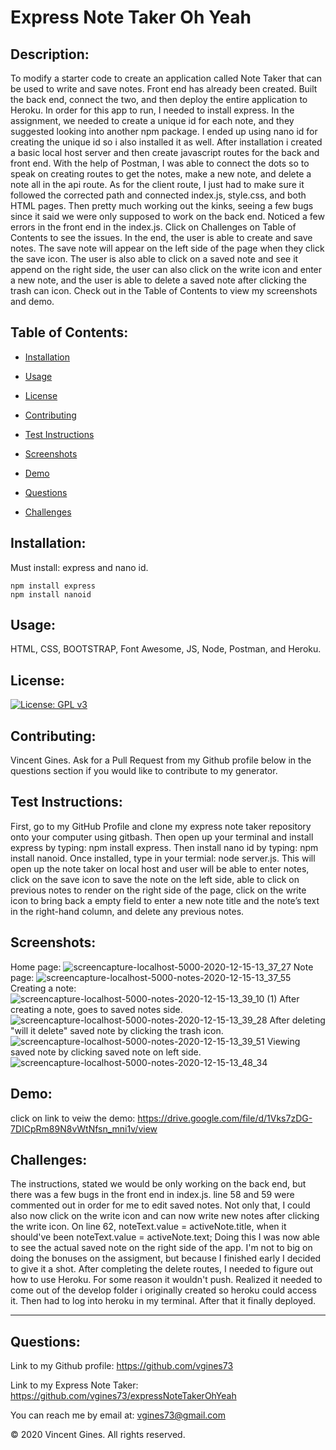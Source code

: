 # Express Note Taker Oh Yeah

## Description:

To modify a starter code to create an application called Note Taker that can be used to write and save notes. Front end has already been created. Built the back end, connect the two, and then deploy the entire application to Heroku. In order for this app to run, I needed to install express. In the assignment, we needed to create a unique id for each note, and they suggested looking into another npm package. I ended up using nano id for creating the unique id so i also installed it as well.  After installation i created a basic local host server and then create javascript routes for the back and front end. With the help of Postman, I was able to connect the dots so to speak on creating routes to get the notes, make a new note, and delete a note all in the api route. As for the client route, I just had to make sure it followed the corrected path and connected index.js, style.css, and both HTML pages. Then pretty much working out the kinks, seeing a few bugs since it said we were only supposed to work on the back end. Noticed a few errors in the front end in the index.js. Click on Challenges on Table of Contents to see the issues. In the end, the user is able to create and save notes. The save note will appear on the left side of the page when they click the save icon. The user is also able to click on a saved note and see it append on the right side, the user can also click on the write icon and enter a new note, and the user is able to delete a saved note after clicking the trash can icon. Check out in the Table of Contents to view my screenshots and demo.

## Table of Contents:

  * [Installation](#Installation)

  * [Usage](#Usage)

  * [License](#License)

  * [Contributing](#Contributing) 

  * [Test Instructions](#Test-Instructions)

  * [Screenshots](#Screenshots)

  * [Demo](#Demo)

  * [Questions](#Questions)

  * [Challenges](#Challenges)

## Installation:
Must install: express and nano id.

    npm install express
    npm install nanoid

## Usage:
HTML, CSS, BOOTSTRAP, Font Awesome, JS, Node, Postman, and Heroku.

## License:
[![License: GPL v3](https://img.shields.io/badge/License-GPLv3-blue.svg)](https://www.gnu.org/licenses/gpl-3.0)

## Contributing:
Vincent Gines. Ask for a Pull Request from my Github profile below in the questions section if you would like to contribute to my generator.

## Test Instructions:
First, go to my GitHub Profile and clone my express note taker repository onto your computer using gitbash. Then open up your terminal and install express by typing: npm install express. Then install nano id by typing: npm install nanoid. Once installed, type in your termial: node server.js. This will open up the note taker on local host and user will be able to enter notes, click on the save icon to save the note on the left side, able to click on previous notes to render on the right side of the page, click on the write icon to bring back a empty field to enter a new note title and the note’s text in the right-hand column, and delete any previous notes.

## Screenshots:
Home page:
![screencapture-localhost-5000-2020-12-15-13_37_27](https://user-images.githubusercontent.com/71681031/102276409-94caa300-3edb-11eb-8b88-66a86cee8951.png)
Note page:
![screencapture-localhost-5000-notes-2020-12-15-13_37_55](https://user-images.githubusercontent.com/71681031/102276411-95633980-3edb-11eb-871e-83cc65f516cc.png)
Creating a note:
![screencapture-localhost-5000-notes-2020-12-15-13_39_10 (1)](https://user-images.githubusercontent.com/71681031/102276366-841a2d00-3edb-11eb-9be3-fe3bf626ecd7.png)
After creating a note, goes to saved notes side.
![screencapture-localhost-5000-notes-2020-12-15-13_39_28](https://user-images.githubusercontent.com/71681031/102276362-83819680-3edb-11eb-9c84-920a56f3ebfd.png)
After deleting "will it delete" saved note by clicking the trash icon.
![screencapture-localhost-5000-notes-2020-12-15-13_39_51](https://user-images.githubusercontent.com/71681031/102276356-82506980-3edb-11eb-9fce-a3e11247575d.png)
Viewing saved note by clicking saved note on left side.
![screencapture-localhost-5000-notes-2020-12-15-13_48_34](https://user-images.githubusercontent.com/71681031/102276857-4bc71e80-3edc-11eb-9668-5b01bc059982.png)


## Demo:
click on link to veiw the demo: https://drive.google.com/file/d/1Vks7zDG-7DICpRm89N8vWtNfsn_mni1v/view

## Challenges:
The instructions, stated we would be only working on the back end, but there was a few bugs in the front end in index.js. line 58 and 59 were commented out in order for me to edit saved notes. Not only that, I could also now click on the write icon and can now write new notes after clicking the write icon. On line 62, noteText.value = activeNote.title, when it should've been noteText.value = activeNote.text; Doing this I was now able to see the actual saved note on the right side of the app. I'm not to big on doing the bonuses on the assigment, but because I finished early I decided to give it a shot. After completing the delete routes, I needed to figure out how to use Heroku. For some reason it wouldn't push. Realized it needed to come out of the develop folder i originally created so heroku could access it. Then had to log into heroku in my terminal. After that it finally deployed.



---
## Questions:

Link to my Github profile: https://github.com/vgines73

Link to my Express Note Taker: https://github.com/vgines73/expressNoteTakerOhYeah

You can reach me by email at: vgines73@gmail.com

© 2020 Vincent Gines. All rights reserved. 


